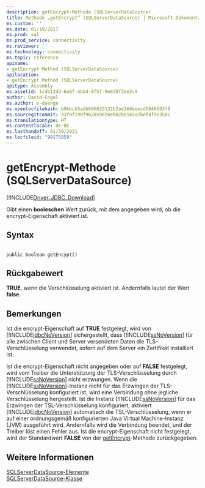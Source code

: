 ```yaml
---
description: getEncrypt-Methode (SQLServerDataSource)
title: Methode „getEncrypt“ (SQLServerDataSource) | Microsoft-Dokumentation
ms.custom: ''
ms.date: 01/19/2017
ms.prod: sql
ms.prod_service: connectivity
ms.reviewer: ''
ms.technology: connectivity
ms.topic: reference
apiname:
- getEncrypt Method (SQLServerDataSource)
apilocation:
- getEncrypt Method (SQLServerDataSource)
apitype: Assembly
ms.assetid: 1cdb12dd-6e6f-4bbd-8f5f-9e630f3ee2c9
author: David-Engel
ms.author: v-daenge
ms.openlocfilehash: b9bbcb5adb686825132b2ae166beecd5846693f9
ms.sourcegitcommit: 33f0f190f962059826e002be165a2bef4f9e350c
ms.translationtype: HT
ms.contentlocale: de-DE
ms.lasthandoff: 01/30/2021
ms.locfileid: "99175859"
---
```

# <a name="getencrypt-method-sqlserverdatasource"></a>getEncrypt-Methode (SQLServerDataSource)
[!INCLUDE[Driver_JDBC_Download](../../../includes/driver_jdbc_download.md)]

  Gibt einen **booleschen** Wert zurück, mit dem angegeben wird, ob die encrypt-Eigenschaft aktiviert ist.  
  
## <a name="syntax"></a>Syntax  
  
```  
  
public boolean getEncypt()  
```  
  
## <a name="return-value"></a>Rückgabewert  
 **TRUE**, wenn die Verschlüsselung aktiviert ist. Andernfalls lautet der Wert **false**.  
  
## <a name="remarks"></a>Bemerkungen  
 Ist die encrypt-Eigenschaft auf **TRUE** festgelegt, wird von [!INCLUDE[jdbcNoVersion](../../../includes/jdbcnoversion_md.md)] sichergestellt, dass [!INCLUDE[ssNoVersion](../../../includes/ssnoversion-md.md)] für alle zwischen Client und Server versendeten Daten die TLS-Verschlüsselung verwendet, sofern auf dem Server ein Zertifikat installiert ist.  
  
 Ist die encrypt-Eigenschaft nicht angegeben oder auf **FALSE** festgelegt, wird vom Treiber die Unterstützung der TLS-Verschlüsselung durch [!INCLUDE[ssNoVersion](../../../includes/ssnoversion-md.md)] nicht erzwungen. Wenn die [!INCLUDE[ssNoVersion](../../../includes/ssnoversion-md.md)]-Instanz nicht für das Erzwingen der TLS-Verschlüsselung konfiguriert ist, wird eine Verbindung ohne jegliche Verschlüsselung hergestellt. Ist die Instanz [!INCLUDE[ssNoVersion](../../../includes/ssnoversion-md.md)] für das Erzwingen der TSL-Verschlüsselung konfiguriert, aktiviert [!INCLUDE[jdbcNoVersion](../../../includes/jdbcnoversion_md.md)] automatisch die TSL-Verschlüsselung, wenn er auf einer ordnungsgemäß konfigurierten Java Virtual Machine-Instanz (JVM) ausgeführt wird. Andernfalls wird die Verbindung beendet, und der Treiber löst einen Fehler aus. Ist die encrypt-Eigenschaft nicht festgelegt, wird der Standardwert **FALSE** von der [getEncrypt](../../../connect/jdbc/reference/getencrypt-method-sqlserverdatasource.md)-Methode zurückgegeben.  
  
## <a name="see-also"></a>Weitere Informationen  
 [SQLServerDataSource-Elemente](../../../connect/jdbc/reference/sqlserverdatasource-members.md)   
 [SQLServerDataSource-Klasse](../../../connect/jdbc/reference/sqlserverdatasource-class.md)  
  
  

